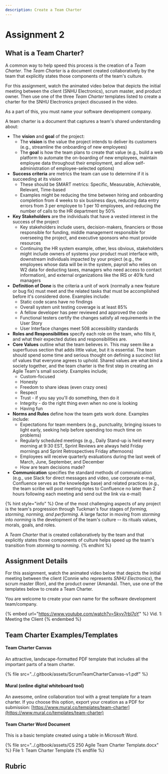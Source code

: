 ```yaml
---
description: Create a Team Charter
---
```


# Assignment 2

## What is a Team Charter?

A common way to help speed this process is the creation of a _Team Charter_. The _Team Charter_ is a document created collaboratively by the team that explicitly states those components of the team's culture.

For this assignment, watch the animated video below that depicts the initial meeting between the client (SNHU Electronics), scrum master, and product owner. Then use one of the three _Team Charter_ templates listed to create a charter for the SNHU Electronics project discussed in the video.

As a part of this, you must name your software development company.

A team charter is a document that captures a team's shared understanding about:

* The **vision** and **goal** of the project:
  * The **vision** is the value the project intends to deliver its customers (e.g., streamline the onboarding of new employees)
  * The **goal** is how the team plans to create that value (e.g., build a web platform to automate the on-boarding of new employees, maintain employee data throughout their employment, and allow self-administration of employee-selected options)
* **Success criteria** are metrics the team can use to determine if it is succeeding at its vision
  * These should be SMART metrics: Specific, Measurable, Achievable, Relevant, Time-based
  * Examples might be reducing the time between hiring and onboarding completion from 4 weeks to six business days, reducing data entry errors from 3 per employee to 1 per 10 employees, and reducing the number of calls to the HR department by 50%
* **Key Stakeholders** are the individuals that have a vested interest in the success of the project
  * Key stakeholders include users, decision-makers, financiers or those responsible for funding, middle management responsible for overseeing the project, and executive sponsors who must provide resources
  * Continuing the HR system example, other, less obvious, stakeholders might include owners of systems your product must interface with, downstream individuals impacted by your project (e.g., the employees whose data will be in the system, payroll who relies on W2 data for deducting taxes, managers who need access to contact information), and external organizations like the IRS or 401k fund managers
* **Definition of Done** is the criteria a unit of work (normally a new feature or bug fix) must meet and the related tasks that must be accomplished before it's considered done. Examples include:
  * Static code scans have no findings
  * Overall system unit testing coverage is at least 85%
  * A fellow developer has peer reviewed and approved the code
  * Functional testers certify the changes satisfy all requirements in the User Story
  * User Interface changes meet 508 accessibility standards
* **Roles and Responsibilities** specify each role on the team, who fills it, and what their expected duties and responsibilities are.
* **Core Values** outline what the team believes in. This may seem like a superfluous section that adds little value, but it is essential. The team should spend some time and serious thought on defining a succinct list of values that everyone agrees to uphold. Shared values are what bind a society together, and the team charter is the first step in creating an Agile Team's small society. Examples include;
  * Custom-focused
  * Honesty
  * Freedom to share ideas (even crazy ones)
  * Respect
  * Trust - if you say you'll do something, then do it
  * Integrity - do the right thing even when no one is looking
  * Having fun
* **Norms and Rules** define how the team gets work done. Examples include:
  * Expectations for team members (e.g., punctuality, bringing issues to light early, seeking help before spending too much time on problems)
  * Regularly scheduled meetings (e.g., Daily Stand-up is held every morning at 9:30 EST, Sprint Reviews are always held Friday mornings and Sprint Retrospectives Friday afternoons)
  * Employees will receive quarterly evaluations during the last week of March, June, September, and December
  * How are team decisions made?
* **Communication** specifies the standard methods of communication (e.g., use Slack for direct messages and video, use corporate e-mail, Confluence serves as the knowledge base) and related practices (e.g., the team scribe will post meeting notes to Confluence no later than 2 hours following each meeting and send out the link via e-mail)

{% hint style="info" %}
One of the most challenging aspects of any project is the team's progression through Tuckman's four stages of _forming, storming, norming, and performing._ A large factor in moving from _storming_ into _norming_ is the development of the team's culture -- its rituals values, morals, goals, and roles.

A _Team Charter_ that is created collaboratively by the team and that explicitly states those components of culture helps speed up the team's transition from _storming_ to _norming_.
{% endhint %}

## Assignment Details

For this assignment, watch the animated video below that depicts the initial meeting between the client (Connie who represents _SNHU Electronics_), the scrum master (Ron), and the product owner (Amanda). Then, use one of the templates below to create a Team Charter.

You are welcome to create your own name for the software development team/company.

{% embed url="https://www.youtube.com/watch?v=5kyv7rbI7oY" %}
Vid. 1: Meeting the Client
{% endembed %}

## Team Charter Examples/Templates

#### **Team Charter Canvas**

An attractive, landscape-formatted PDF template that includes all the important parts of a team charter.

{% file src="../.gitbook/assets/ScrumTeamCharterCanvas-v1.pdf" %}

#### **Mural** (online digital whiteboard tool)

An awesome, online collaboration tool with a great template for a team charter. If you choose this option, export your creation as a PDF for submission: [https://www.mural.co/templates/team-charter](https://www.mural.co/templates/team-charter)

#### Team Charter Word Document

This is a basic template created using a table in Microsoft Word.

{% file src="../.gitbook/assets/CS 250 Agile Team Charter Template.docx" %}
File 1: Team Charter Template
{% endfile %}

## Rubric
